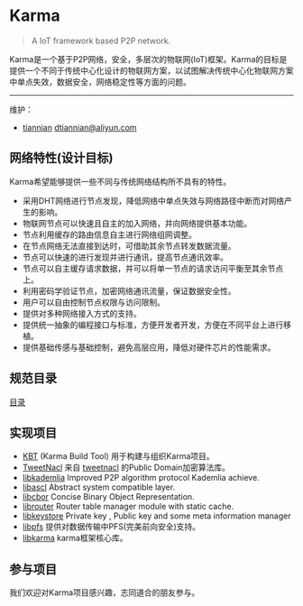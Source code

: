 # Karma
> A IoT framework based P2P network.

Karma是一个基于P2P网络，安全，多层次的物联网(IoT)框架。Karma的目标是提供一个不同于传统中心化设计的物联网方案，以试图解决传统中心化物联网方案中单点失效，数据安全，网络稳定性等方面的问题。

---

维护：
- [tiannian](https://github.com/tiannian) dtiannian@aliyun.com

## 网络特性(设计目标)
Karma希望能够提供一些不同与传统网络结构所不具有的特性。

- 采用DHT网络进行节点发现，降低网络中单点失效与网络路径中断而对网络产生的影响。
- 物联网节点可以快速且自主的加入网络，并向网络提供基本功能。
- 节点利用缓存的路由信息自主进行网络组网调整。
- 在节点网络无法直接到达时，可借助其余节点转发数据流量。
- 节点可以快速的进行发现并进行通讯，提高节点通讯效率。
- 节点可以自主缓存请求数据，并可以将单一节点的请求访问平衡至其余节点上。
- 利用密码学验证节点，加密网络通讯流量，保证数据安全性。
- 用户可以自由控制节点权限与访问限制。
- 提供对多种网络接入方式的支持。
- 提供统一抽象的编程接口与标准，方便开发者开发，方便在不同平台上进行移植。
- 提供基础传感与基础控制，避免高层应用，降低对硬件芯片的性能需求。

## 规范目录

[目录](specs/SUMMARY.md)

## 实现项目
- [KBT](https://github.com/tiannian/KBT) (Karma Build Tool) 用于构建与组织Karma项目。
- [TweetNacl](https://github.com/tiannian/TweetNaCl) 来自 [tweetnacl](https://tweetnacl.cr.yp.to) 的Public Domain加密算法库。
- [libkademlia](#) Improved P2P algorithm protocol Kademlia achieve.
- [libascl](#) Abstract system compatible layer.
- [libcbor](#) Concise Binary Object Representation.
- [librouter](#) Router table manager module with static cache.
- [libkeystore](#) Private key , Public key and some meta information manager
- [libpfs](#) 提供对数据传输中PFS(完美前向安全)支持。
- [libkarma](#) karma框架核心库。

## 参与项目
我们欢迎对Karma项目感兴趣，志同道合的朋友参与。

